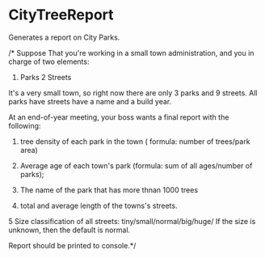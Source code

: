 # CityTreeReport
Generates a report on City Parks.

/* Suppose That you're working in a small town administration, and you in charge of 
two elements:

1. Parks
2 Streets

It's a very small town, so right now there are only 3 parks and 9 streets. All parks have streets
have a name and a build year.

At an end-of-year meeting, your boss wants a final report with the following:

1. tree density of each park in the town ( formula: number of trees/park area)

2. Average age of each town's park (formula: sum of all ages/number of parks);

3. The name of the park that has more thnan 1000 trees

4. total and average length of the towns's streets.

5 Size classification of all streets: tiny/small/normal/big/huge/ If the size is unknown,
then the default is normal.

Report should be printed to console.*/